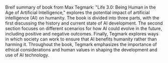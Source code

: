 Breif summary of book from Max Tegmark: "Life 3.0: Being Human in the Age of Artificial Intelligence," explores the potential impact of artificial intelligence (AI) on humanity. The book is divided into three parts, with the first discussing the history and current state of AI development. The second section focuses on different scenarios for how AI could evolve in the future, including positive and negative outcomes. Finally, Tegmark explores ways in which society can work to ensure that AI benefits humanity rather than harming it. Throughout the book, Tegmark emphasizes the importance of ethical considerations and human values in shaping the development and use of AI technology. 